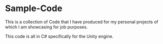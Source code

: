 # Sample-Code
This is a collection of Code that I have produced for my personal projects of which I am showcasing for job purposes.

This code is all in C# specifically for the Unity engine.
